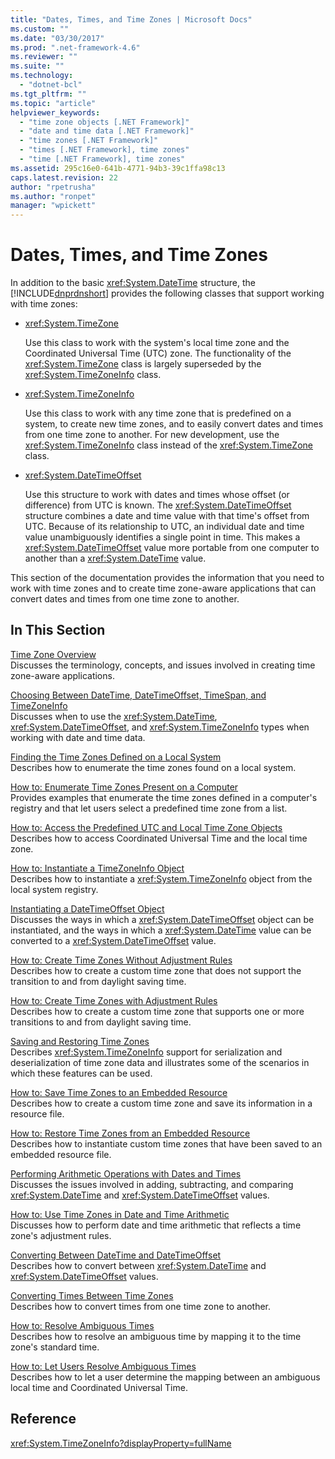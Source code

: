 ```yaml
---
title: "Dates, Times, and Time Zones | Microsoft Docs"
ms.custom: ""
ms.date: "03/30/2017"
ms.prod: ".net-framework-4.6"
ms.reviewer: ""
ms.suite: ""
ms.technology: 
  - "dotnet-bcl"
ms.tgt_pltfrm: ""
ms.topic: "article"
helpviewer_keywords: 
  - "time zone objects [.NET Framework]"
  - "date and time data [.NET Framework]"
  - "time zones [.NET Framework]"
  - "times [.NET Framework], time zones"
  - "time [.NET Framework], time zones"
ms.assetid: 295c16e0-641b-4771-94b3-39c1ffa98c13
caps.latest.revision: 22
author: "rpetrusha"
ms.author: "ronpet"
manager: "wpickett"
---
```

# Dates, Times, and Time Zones
In addition to the basic <xref:System.DateTime> structure, the [!INCLUDE[dnprdnshort](../../../includes/dnprdnshort-md.md)] provides the following classes that support working with time zones:  
  
-   <xref:System.TimeZone>  
  
     Use this class to work with the system's local time zone and the Coordinated Universal Time (UTC) zone.  The functionality of the <xref:System.TimeZone> class is largely superseded by the <xref:System.TimeZoneInfo> class.  
  
-   <xref:System.TimeZoneInfo>  
  
     Use this class to work with any time zone that is predefined on a system, to create new time zones, and to easily convert dates and times from one time zone to another. For new development, use the <xref:System.TimeZoneInfo> class instead of the <xref:System.TimeZone> class.  
  
-   <xref:System.DateTimeOffset>  
  
     Use this structure to work with dates and times whose offset (or difference) from UTC is known. The <xref:System.DateTimeOffset> structure combines a date and time value with that time's offset from UTC. Because of its relationship to UTC, an individual date and time value unambiguously identifies a single point in time. This makes a <xref:System.DateTimeOffset> value more portable from one computer to another than a <xref:System.DateTime> value.  
  
 This section of the documentation provides the information that you need to work with time zones and to create time zone-aware applications that can convert dates and times from one time zone to another.  
  
## In This Section  
 [Time Zone Overview](../../../docs/standard/datetime/time-zone-overview.md)  
 Discusses the terminology, concepts, and issues involved in creating time zone-aware applications.  
  
 [Choosing Between DateTime, DateTimeOffset, TimeSpan, and TimeZoneInfo](../../../docs/standard/datetime/choosing-between-datetime-datetimeoffset-timespan-and-timezoneinfo.md)  
 Discusses when to use the <xref:System.DateTime>, <xref:System.DateTimeOffset>, and <xref:System.TimeZoneInfo> types when working with date and time data.  
  
 [Finding the Time Zones Defined on a Local System](../../../docs/standard/datetime/finding-the-time-zones-defined-on-a-local-system.md)  
 Describes how to enumerate the time zones found on a local system.  
  
 [How to: Enumerate Time Zones Present on a Computer](../../../docs/standard/datetime/how-to-enumerate-time-zones-present-on-a-computer.md)  
 Provides examples that enumerate the time zones defined in a computer's registry and that let users select a predefined time zone from a list.  
  
 [How to: Access the Predefined UTC and Local Time Zone Objects](../../../docs/standard/datetime/how-to-access-the-predefined-utc-and-local-time-zone-objects.md)  
 Describes how to access Coordinated Universal Time and the local time zone.  
  
 [How to: Instantiate a TimeZoneInfo Object](../../../docs/standard/datetime/how-to-instantiate-a-timezoneinfo-object.md)  
 Describes how to instantiate a <xref:System.TimeZoneInfo> object from the local system registry.  
  
 [Instantiating a DateTimeOffset Object](../../../docs/standard/datetime/instantiating-a-datetimeoffset-object.md)  
 Discusses the ways in which a <xref:System.DateTimeOffset> object can be instantiated, and the ways in which a <xref:System.DateTime> value can be converted to a <xref:System.DateTimeOffset> value.  
  
 [How to: Create Time Zones Without Adjustment Rules](../../../docs/standard/datetime/how-to-create-time-zones-without-adjustment-rules.md)  
 Describes how to create a custom time zone that does not support the transition to and from daylight saving time.  
  
 [How to: Create Time Zones with Adjustment Rules](../../../docs/standard/datetime/how-to-create-time-zones-with-adjustment-rules.md)  
 Describes how to create a custom time zone that supports one or more transitions to and from daylight saving time.  
  
 [Saving and Restoring Time Zones](../../../docs/standard/datetime/saving-and-restoring-time-zones.md)  
 Describes <xref:System.TimeZoneInfo> support for serialization and deserialization of time zone data and illustrates some of the scenarios in which these features can be used.  
  
 [How to: Save Time Zones to an Embedded Resource](../../../docs/standard/datetime/how-to-save-time-zones-to-an-embedded-resource.md)  
 Describes how to create a custom time zone and save its information in a resource file.  
  
 [How to: Restore Time Zones from an Embedded Resource](../../../docs/standard/datetime/how-to-restore-time-zones-from-an-embedded-resource.md)  
 Describes how to instantiate custom time zones that have been saved to an embedded resource file.  
  
 [Performing Arithmetic Operations with Dates and Times](../../../docs/standard/datetime/performing-arithmetic-operations-with-dates-and-times.md)  
 Discusses the issues involved in adding, subtracting, and comparing <xref:System.DateTime> and <xref:System.DateTimeOffset> values.  
  
 [How to: Use Time Zones in Date and Time Arithmetic](../../../docs/standard/datetime/how-to-use-time-zones-in-date-and-time-arithmetic.md)  
 Discusses how to perform date and time arithmetic that reflects a time zone's adjustment rules.  
  
 [Converting Between DateTime and DateTimeOffset](../../../docs/standard/datetime/converting-between-datetime-and-datetimeoffset.md)  
 Describes how to convert between <xref:System.DateTime> and <xref:System.DateTimeOffset> values.  
  
 [Converting Times Between Time Zones](../../../docs/standard/datetime/converting-times-between-time-zones.md)  
 Describes how to convert times from one time zone to another.  
  
 [How to: Resolve Ambiguous Times](../../../docs/standard/datetime/how-to-resolve-ambiguous-times.md)  
 Describes how to resolve an ambiguous time by mapping it to the time zone's standard time.  
  
 [How to: Let Users Resolve Ambiguous Times](../../../docs/standard/datetime/how-to-let-users-resolve-ambiguous-times.md)  
 Describes how to let a user determine the mapping between an ambiguous local time and Coordinated Universal Time.  
  
## Reference  
 <xref:System.TimeZoneInfo?displayProperty=fullName>
